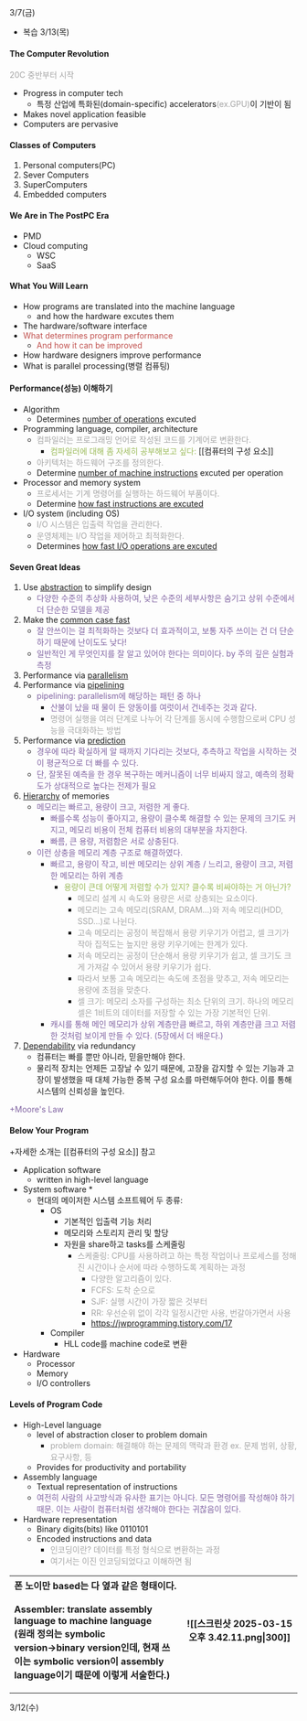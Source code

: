 3/7(금)
* 복습 3/13(목)


#### The Computer Revolution
<font color="#a5a5a5">20C 중반부터 시작</font>
* Progress in computer tech
	* 특정 산업에 특화된(domain-specific) accelerators<font color="#a5a5a5">(ex.GPU)</font>이 기반이 됨
* Makes novel application feasible
* Computers are pervasive

#### Classes of Computers
1. Personal computers(PC)
2. Sever Computers
3. SuperComputers
4. Embedded computers



#### We Are in The PostPC Era
* PMD
* Cloud computing
	* WSC
	* SaaS



#### What You Will Learn
* How programs are translated into the machine language
	* and how the hardware excutes them
* The hardware/software interface
* <font color="#c0504d">What determines program performance</font>
	* <font color="#c0504d">And how it can be improved</font>
* How hardware designers improve performance
* What is parallel processing(병렬 컴퓨팅)



#### Performance(성능) 이해하기
* Algorithm
	* Determines <u>number of operations</u> excuted
* Programming language, compiler, architecture
	* <font color="#a5a5a5">컴파일러는 프로그래밍 언어로 작성된 코드를 기계어로 변환한다.</font>
		* <font color="#9bbb59">컴파일러에 대해 좀 자세히 공부해보고 싶다: </font>[[컴퓨터의 구성 요소]]
	* <font color="#a5a5a5">아키텍처는 하드웨어 구조를 정의한다.</font>
	* Determine <u>number of machine instructions</u> excuted per operation
* Processor and memory system
	* <font color="#a5a5a5">프로세서는 기계 명령어를 실행하는 하드웨어 부품이다.</font>
	* Determine <u>how fast instructions are excuted</u>
* I/O system (including OS)
	* <font color="#a5a5a5">I/O 시스템은 입출력 작업을 관리한다.</font>
	* <font color="#a5a5a5">운영체제는 I/O 작업을 제어하고 최적화한다.</font>
	* Determines <u>how fast I/O operations are excuted</u>


#### Seven Great Ideas
1. Use <u>abstraction</u> to simplify design
	* <font color="#8064a2">다양한 수준의 추상화 사용하여, 낮은 수준의 세부사항은 숨기고 상위 수준에서 더 단순한 모델을 제공</font>
2. Make the <u>common case fast</u>
	* <font color="#8064a2">잘 안쓰이는 걸 최적화하는 것보다 더 효과적이고, 보통 자주 쓰이는 건 더 단순하기 때문에 난이도도 낮다!</font>
	* <font color="#8064a2">일반적인 게 무엇인지를 잘 알고 있어야 한다는 의미이다. by 주의 깊은 실험과 측정</font>
3. Performance via <u>parallelism</u>
4. Performance via <u>pipelining</u>
	* <font color="#8064a2">pipelining: parallelism에 해당하는 패턴 중 하나</font>
		* <font color="#8064a2">산불이 났을 때 물이 든 양동이를 여럿이서 건네주는 것과 같다.</font>
		* <font color="#a5a5a5">명령어 실행을 여러 단계로 나누어 각 단계를 동시에 수행함으로써 CPU 성능을 극대화하는 방법</font>
5. Performance via <u>prediction</u>
	* <font color="#8064a2">경우에 따라 확실하게 알 때까지 기다리는 것보다, 추측하고 작업을 시작하는 것이 평균적으로 더 빠를 수 있다.</font>
	* <font color="#8064a2">단, 잘못된 예측을 한 경우 복구하는 메커니즘이 너무 비싸지 않고, 예측의 정확도가 상대적으로 높다는 전제가 필요</font>
6. <u>Hierarchy</u> of memories
	* <font color="#8064a2">메모리는 빠르고, 용량이 크고, 저렴한 게 좋다.</font>
		* <font color="#8064a2">빠를수록 성능이 좋아지고, 용량이 클수록 해결할 수 있는 문제의 크기도 커지고, 메모리 비용이 전체 컴퓨터 비용의 대부분을 차지한다.</font>
		* <font color="#8064a2">빠름, 큰 용량, 저렴함은 서로 상충된다.</font>
	* <font color="#8064a2">이런 상충을 메모리 계층 구조로 해결하였다.</font>
		* <font color="#8064a2">빠르고, 용량이 작고, 비싼 메모리는 상위 계층 / 느리고, 용량이 크고, 저렴한 메모리는 하위 계층</font>
			* <font color="#9bbb59">용량이 큰데 어떻게 저렴할 수가 있지? 클수록 비싸야하는 거 아닌가?</font>
				* <font color="#a5a5a5">메모리 설계 시 속도와 용량은 서로 상충되는 요소이다.</font>
				* <font color="#a5a5a5">메모리는 고속 메모리(SRAM, DRAM...)와 저속 메모리(HDD, SSD...)로 나뉜다.</font>
				* <font color="#a5a5a5">고속 메모리는 공정이 복잡해서 용량 키우기가 어렵고, 셀 크기가 작아 집적도는 높지만 용량 키우기에는 한계가 있다.</font>
				* <font color="#a5a5a5">저속 메모리는 공정이 단순해서 용량 키우기가 쉽고, 셀 크기도 크게 가져갈 수 있어서 용량 키우기가 쉽다.</font>
				* <font color="#a5a5a5">따라서 보통 고속 메모리는 속도에 초점을 맞추고, 저속 메모리는 용량에 초점을 맞춘다.</font>
				* <font color="#a5a5a5">셀 크기: 메모리 소자를 구성하는 최소 단위의 크기. 하나의 메모리 셀은 1비트의 데이터를 저장할 수 있는 가장 기본적인 단위.</font>
		* <font color="#8064a2">캐시를 통해 메인 메모리가 상위 계층만큼 빠르고, 하위 계층만큼 크고 저렴한 것처럼 보이게 만들 수 있다. (5장에서 더 배운다.)</font>
7. <u>Dependability</u> via redundancy
	* 컴퓨터는 빠를 뿐만 아니라, 믿을만해야 한다.
	* 물리적 장치는 언제든 고장날 수 있기 때문에, 고장을 감지할 수 있는 기능과 고장이 발생했을 때 대체 가능한 중복 구성 요소를 마련해두어야 한다. 이를 통해 시스템의 신뢰성을 높인다.

<font color="#8064a2">+Moore's Law</font>


#### Below Your Program
+자세한 소개는 [[컴퓨터의 구성 요소]] 참고
* Application software
	* written in high-level language
* System software
	* 
	* 현대의 메이저한 시스템 소프트웨어 두 종류:
		* OS
			* 기본적인 입출력 기능 처리
			* 메모리와 스토리지 관리 및 할당
			* 자원을 share하고 tasks를 스케줄링
				* <font color="#a5a5a5">스케줄링: CPU를 사용하려고 하는 특정 작업이나 프로세스를 정해진 시간이나 순서에 따라 수행하도록 계획하는 과정</font>
					* <font color="#a5a5a5">다양한 알고리즘이 있다.</font>
					* <font color="#a5a5a5">FCFS: 도착 순으로</font>
					* <font color="#a5a5a5">SJF: 실행 시간이 가장 짧은 것부터</font>
					* <font color="#a5a5a5">RR: 우선순위 없이 각각 일정시간만 사용, 번갈아가면서 사용</font>
					* https://jwprogramming.tistory.com/17
		* Compiler
			* HLL code를 machine code로 변환
* Hardware
	* Processor
	* Memory
	* I/O controllers


#### Levels of Program Code
* High-Level language
	* level of abstraction closer to problem domain
		* <font color="#a5a5a5">problem domain: 해결해야 하는 문제의 맥락과 환경 ex. 문제 범위, 상황, 요구사항, 등</font>
	* Provides for productivity and portability
* Assembly language
	* Textual representation of instructions
	* <font color="#8064a2">여전히 사람의 사고방식과 유사한 표기는 아니다. 모든 명령어를 작성해야 하기 때문. 이는 사람이 컴퓨터처럼 생각해야 한다는 귀찮음이 있다.</font>
* Hardware representation
	* Binary digits(bits) like 0110101
	* Encoded instructions and data
		* <font color="#a5a5a5">인코딩이란? 데이터를 특정 형식으로 변환하는 과정</font>
		* <font color="#a5a5a5">여기서는 이진 인코딩되었다고 이해하면 됨</font>

| 폰 노이만 based는 다 옆과 같은 형태이다.<br><br>Assembler: translate assembly language to machine language<br>(원래 정의는 symbolic version→binary version인데, 현재 쓰이는 symbolic version이 assembly language이기 때문에 이렇게 서술한다.)<br> | ![[스크린샷 2025-03-15 오후 3.42.11.png\|300]] |
| :--------------------------------------------------------------------------------------------------------------------------------------------------------------------------------------------------------- | ---------------------------------------- |





---


3/12(수)